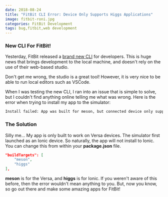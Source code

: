 ```yaml
---
date: 2018-08-24
title: "FitBit CLI Error: Device Only Supports Higgs Applications"
image: fitbit-roni.jpg
categories: FitBit Development
tags: bug,fitbit,web development
---
```


### New CLI For FitBit!

Yesterday, FitBit released a [brand new CLI](https://dev.fitbit.com/blog/2018-08-23-cli-tools/) for developers. This is huge news that brings development to the local machine, and doesn't rely on the use of their web-based studio.

Don't get me wrong, the studio is a great tool! However, it is very nice to be able to run local editors such as VSCode.

When I was testing the new CLI, I ran into an issue that is simple to solve, but I couldn't find anything online telling me what was wrong. Here is the error when trying to install my app to the simulator:

```bash
Install failed: App was built for meson, but connected device only supports higgs applications.
```

### The Solution

Silly me... My app is only built to work on Versa devices. The simulator first launched as an Ionic device. So naturally, the app will not install to Ionic. You can change this from within your **package.json** file.

``` json
"buildTargets": [
    "meson",
    "higgs"
],
```

**meson** is for the Versa, and **higgs** is for Ionic. If you weren't aware of this before, then the error wouldn't mean anything to you. But, now you know, so go out there and make some amazing apps for FitBit!

